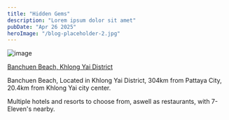 ```yaml
---
title: "Hidden Gems"
description: "Lorem ipsum dolor sit amet"
pubDate: "Apr 26 2025"
heroImage: "/blog-placeholder-2.jpg"
---
```


![image](https://imgur.com/a/trLddtS)

[Banchuen Beach, Khlong Yai District](https://www.google.com/maps/place/Banchuen+Beach/@11.890494,102.7931374,2146m/data=!3m1!1e3!4m6!3m5!1s0x31042cc7515cd939:0xa33d622e4b1551f4!8m2!3d11.8929841!4d102.7886269!16s%2Fg%2F11by_fsz1j?entry=ttu&g_ep=EgoyMDI1MDQyNy4xIKXMDSoASAFQAw%3D%3D)

Banchuen Beach, Located in Khlong Yai District, 304km from Pattaya City, 20.4km from Khlong Yai city center.

Multiple hotels and resorts to choose from, aswell as restaurants, with 7-Eleven's nearby.
